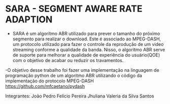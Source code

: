 # SARA - SEGMENT AWARE RATE ADAPTION 

- SARA é um algoritmo ABR utilizado para prever o tamanho do próximo segmento para realizar o download. Este é associado ao MPEG-DASH, um protocolo
utilizado para fazer o controle da reprodução de um video streaming conforme a qualidade da banda. Nisso, o algoritmo ABR serve de suporte para melhorar a qualidade de experiência do usuário(QOE) com o objetivo de acabar ou reduzir os travamentos.

-O objetivo desse trabalho foi fazer uma implementação na linguagem de programação python de um algoritmo ABR utilizando o código da implementação do protocolo MPEG-DASH
https://github.com/mfcaetano/pydash

Integrantes:
João Pedro Felicio Pereira
Jhuliana Valeria da Silva Santos
